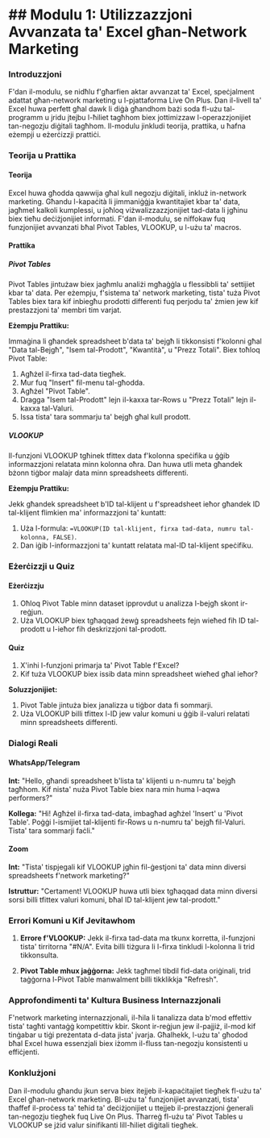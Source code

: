 # ## Modulu 1: Utilizzazzjoni Avvanzata ta' Excel għan-Network Marketing

### Introduzzjoni

F'dan il-modulu, se nidħlu f'għarfien aktar avvanzat ta' Excel, speċjalment adattat għan-network marketing u l-pjattaforma Live On Plus. Dan il-livell ta' Excel huwa perfett għal dawk li diġà għandhom bażi soda fl-użu tal-programm u jridu jtejbu l-ħiliet tagħhom biex jottimizzaw l-operazzjonijiet tan-negozju diġitali tagħhom. Il-modulu jinkludi teorija, prattika, u ħafna eżempji u eżerċizzji prattiċi.

### Teorija u Prattika

#### Teorija

Excel huwa għodda qawwija għal kull negozju diġitali, inkluż in-network marketing. Għandu l-kapaċità li jimmaniġġja kwantitajiet kbar ta' data, jagħmel kalkoli kumplessi, u joħloq viżwalizzazzjonijiet tad-data li jgħinu biex tieħu deċiżjonijiet informati. F'dan il-modulu, se niffokaw fuq funzjonijiet avvanzati bħal Pivot Tables, VLOOKUP, u l-użu ta' macros.

#### Prattika

##### Pivot Tables

Pivot Tables jintużaw biex jagħmlu analiżi mgħaġġla u flessibbli ta' settijiet kbar ta' data. Per eżempju, f'sistema ta' network marketing, tista' tuża Pivot Tables biex tara kif inbiegħu prodotti differenti fuq perjodu ta' żmien jew kif prestazzjoni ta' membri tim varjat.

**Eżempju Prattiku:**

Immaġina li għandek spreadsheet b'data ta' bejgħ li tikkonsisti f'kolonni għal "Data tal-Bejgħ", "Isem tal-Prodott", "Kwantità", u "Prezz Totali". Biex toħloq Pivot Table:

1. Agħżel il-firxa tad-data tiegħek.
2. Mur fuq "Insert" fil-menu tal-għodda.
3. Agħżel "Pivot Table".
4. Dragga "Isem tal-Prodott" lejn il-kaxxa tar-Rows u "Prezz Totali" lejn il-kaxxa tal-Valuri.
5. Issa tista' tara sommarju ta' bejgħ għal kull prodott.

##### VLOOKUP

Il-funzjoni VLOOKUP tgħinek tfittex data f'kolonna speċifika u ġġib informazzjoni relatata minn kolonna oħra. Dan huwa utli meta għandek bżonn tiġbor malajr data minn spreadsheets differenti.

**Eżempju Prattiku:**

Jekk għandek spreadsheet b'ID tal-klijent u f'spreadsheet ieħor għandek ID tal-klijent flimkien ma' informazzjoni ta' kuntatt:

1. Uża l-formula: `=VLOOKUP(ID tal-klijent, firxa tad-data, numru tal-kolonna, FALSE)`.
2. Dan iġib l-informazzjoni ta' kuntatt relatata mal-ID tal-klijent speċifiku.

### Eżerċizzji u Quiz

#### Eżerċizzju

1. Oħloq Pivot Table minn dataset ipprovdut u analizza l-bejgħ skont ir-reġjun.
2. Uża VLOOKUP biex tgħaqqad żewġ spreadsheets fejn wieħed fih ID tal-prodott u l-ieħor fih deskrizzjoni tal-prodott.

#### Quiz

1. X'inhi l-funzjoni primarja ta' Pivot Table f'Excel?
2. Kif tuża VLOOKUP biex issib data minn spreadsheet wieħed għal ieħor?

**Soluzzjonijiet:**

1. Pivot Table jintuża biex janalizza u tiġbor data fi sommarji.
2. Uża VLOOKUP billi tfittex l-ID jew valur komuni u ġġib il-valuri relatati minn spreadsheets differenti.

### Dialogi Reali

#### WhatsApp/Telegram

**Int:** "Hello, għandi spreadsheet b'lista ta' klijenti u n-numru ta' bejgħ tagħhom. Kif nista' nuża Pivot Table biex nara min huma l-aqwa performers?"

**Kollega:** "Hi! Agħżel il-firxa tad-data, imbagħad agħżel 'Insert' u 'Pivot Table'. Poġġi l-ismijiet tal-klijenti fir-Rows u n-numru ta' bejgħ fil-Valuri. Tista' tara sommarji faċli."

#### Zoom

**Int:** "Tista' tispjegali kif VLOOKUP jgħin fil-ġestjoni ta' data minn diversi spreadsheets f'network marketing?"

**Istruttur:** "Certament! VLOOKUP huwa utli biex tgħaqqad data minn diversi sorsi billi tfittex valuri komuni, bħal ID tal-klijent jew tal-prodott."

### Errori Komuni u Kif Jevitawhom

1. **Errore f'VLOOKUP:** Jekk il-firxa tad-data ma tkunx korretta, il-funzjoni tista' tirritorna "#N/A". Evita billi tiżgura li l-firxa tinkludi l-kolonna li trid tikkonsulta.

2. **Pivot Table mhux jaġġorna:** Jekk tagħmel tibdil fid-data oriġinali, trid taġġorna l-Pivot Table manwalment billi tikklikkja "Refresh".

### Approfondimenti ta' Kultura Business Internazzjonali

F'network marketing internazzjonali, il-ħila li tanalizza data b'mod effettiv tista' tagħti vantaġġ kompetittiv kbir. Skont ir-reġjun jew il-pajjiż, il-mod kif tinġabar u tiġi preżentata d-data jista' jvarja. Għalhekk, l-użu ta' għodod bħal Excel huwa essenzjali biex iżomm il-fluss tan-negozju konsistenti u effiċjenti.

### Konklużjoni

Dan il-modulu għandu jkun serva biex itejjeb il-kapaċitajiet tiegħek fl-użu ta' Excel għan-network marketing. Bl-użu ta' funzjonijiet avvanzati, tista' tħaffef il-proċess ta' teħid ta' deċiżjonijiet u ttejjeb il-prestazzjoni ġenerali tan-negozju tiegħek fuq Live On Plus. Tħarreġ fl-użu ta' Pivot Tables u VLOOKUP se jżid valur sinifikanti lill-ħiliet diġitali tiegħek.